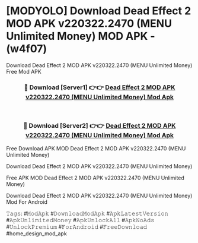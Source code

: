 # [MODYOLO] Download Dead Effect 2 MOD APK v220322.2470 (MENU Unlimited Money) MOD APK - (w4f07)
Download Dead Effect 2 MOD APK v220322.2470 (MENU Unlimited Money) Free Mod APK

<div align="center">
<h3>🔴 Download [Server1] 👉👉 <a href="https://apk-comot.site?title=Dead_Effect_2_MOD_APK_v220322.2470_(MENU_Unlimited_Money)">Dead Effect 2 MOD APK v220322.2470 (MENU Unlimited Money) Mod Apk</a></h3><br>

<h3>🔴 Download [Server2] 👉👉 <a href="https://apk-comot.site?title=Dead_Effect_2_MOD_APK_v220322.2470_(MENU_Unlimited_Money)">Dead Effect 2 MOD APK v220322.2470 (MENU Unlimited Money) Mod Apk</a></h3>
</div>


Free Download APK MOD Dead Effect 2 MOD APK v220322.2470 (MENU Unlimited Money)

Download Dead Effect 2 MOD APK v220322.2470 (MENU Unlimited Money) 

Free APK MOD Dead Effect 2 MOD APK v220322.2470 (MENU Unlimited Money) 

Download Dead Effect 2 MOD APK v220322.2470 (MENU Unlimited Money) Mod For Android

𝚃𝚊𝚐𝚜: #𝙼𝚘𝚍𝙰𝚙𝚔 #𝙳𝚘𝚠𝚗𝚕𝚘𝚊𝚍𝙼𝚘𝚍𝙰𝚙𝚔 #𝙰𝚙𝚔𝙻𝚊𝚝𝚎𝚜𝚝𝚅𝚎𝚛𝚜𝚒𝚘𝚗 #𝙰𝚙𝚔𝚄𝚗𝚕𝚒𝚖𝚒𝚝𝚎𝚍𝙼𝚘𝚗𝚎𝚢 #𝙰𝚙𝚔𝚄𝚗𝚕𝚘𝚌𝚔𝙰𝚕𝚕 #𝙰𝚙𝚔𝙽𝚘𝙰𝚍𝚜 #𝚄𝚗𝚕𝚘𝚌𝚔𝙿𝚛𝚎𝚖𝚒𝚞𝚖 #𝙵𝚘𝚛𝙰𝚗𝚍𝚛𝚘𝚒𝚍 #𝙵𝚛𝚎𝚎𝙳𝚘𝚠𝚗𝚕𝚘𝚊𝚍 #home_design_mod_apk